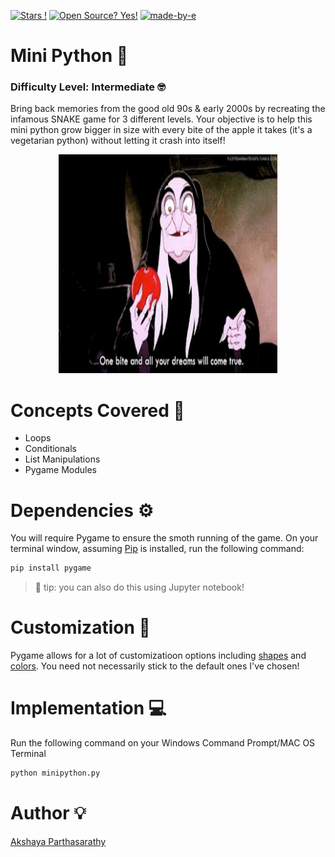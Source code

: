 [![Stars !](https://img.shields.io/badge/Star-If%20Useful-1abc9c.svg)](https://GitHub.com/Naereen/ama) 
[![Open Source? Yes!](https://badgen.net/badge/Open%20Source%20%3F/Yes%21/blue?icon=github)](https://github.com/Naereen/badges/) 
[![made-by-e](https://img.shields.io/badge/Go%20Back%20To-Repository-1f425f.svg)](https://github.com/iaks23/iLearnPython)


# Mini Python 🐍

### Difficulty Level: Intermediate 🤓

Bring back memories from the good old 90s & early 2000s by recreating the infamous SNAKE game for 3 different levels. Your objective is to help this mini python grow bigger in size with every bite of the apple it takes (it's a vegetarian python) without letting it crash into itself!

<p align="center">
  <img width="350" height="350" src="https://github.com/iaks23/iLearnPython/blob/main/gifs/apple.GIF">
</p>


# Concepts Covered 📖
 * Loops
 * Conditionals
 * List Manipulations
 * Pygame Modules

# Dependencies ⚙️

You will require Pygame to ensure the smoth running of the game. On your terminal window, assuming [Pip](https://pip.pypa.io/en/stable/installation/) is installed, run the following command:

```python
pip install pygame
```
> 💎 tip: you can also do this using Jupyter notebook!

# Customization 👗

Pygame allows for a lot of customizatioon options including [shapes](https://www.pygame.org/docs/ref/draw.html) and [colors](https://www.webucator.com/article/python-color-constants-module/). You need not necessarily stick to the default ones I've chosen!

# Implementation 💻

Run the following command on your Windows Command Prompt/MAC OS Terminal

```python
python minipython.py
```
# Author 💡

[Akshaya Parthasarathy](https://github.com/iaks23)
